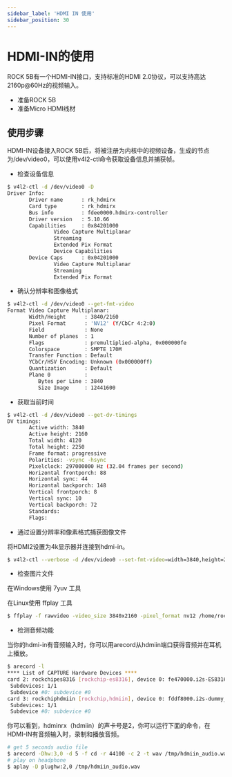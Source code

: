 ```yaml
---
sidebar_label: 'HDMI IN 使用'
sidebar_position: 30
---
```


# HDMI-IN的使用

ROCK 5B有一个HDMI-IN接口，支持标准的HDMI 2.0协议，可以支持高达2160p@60Hz的视频输入。

- 准备ROCK 5B
- 准备Micro HDMI线材

## 使用步骤

HDMI-IN设备接入ROCK 5B后，将被注册为内核中的视频设备，生成的节点为/dev/video0，可以使用v4l2-ctl命令获取设备信息并捕获帧。

- 检查设备信息
```bash
$ v4l2-ctl -d /dev/video0 -D
Driver Info:
       Driver name      : rk_hdmirx
       Card type        : rk_hdmirx
       Bus info         : fdee0000.hdmirx-controller
       Driver version   : 5.10.66
       Capabilities     : 0x84201000
               Video Capture Multiplanar
               Streaming
               Extended Pix Format
               Device Capabilities
       Device Caps      : 0x04201000
               Video Capture Multiplanar
               Streaming
               Extended Pix Format
```

- 确认分辨率和图像格式
```bash
$ v4l2-ctl -d /dev/video0 --get-fmt-video
Format Video Capture Multiplanar:
       Width/Height      : 3840/2160
       Pixel Format      : 'NV12' (Y/CbCr 4:2:0)
       Field             : None
       Number of planes  : 1
       Flags             : premultiplied-alpha, 0x000000fe
       Colorspace        : SMPTE 170M
       Transfer Function : Default
       YCbCr/HSV Encoding: Unknown (0x000000ff)
       Quantization      : Default
       Plane 0           :
          Bytes per Line : 3840
          Size Image     : 12441600
```

- 获取当前时间
```bash
$ v4l2-ctl -d /dev/video0 --get-dv-timings
DV timings:
       Active width: 3840
       Active height: 2160
       Total width: 4120
       Total height: 2250
       Frame format: progressive
       Polarities: -vsync -hsync
       Pixelclock: 297000000 Hz (32.04 frames per second)
       Horizontal frontporch: 88
       Horizontal sync: 44
       Horizontal backporch: 148
       Vertical frontporch: 8
       Vertical sync: 10
       Vertical backporch: 72
       Standards: 
       Flags:
```

- 通过设置分辨率和像素格式捕获图像文件

将HDMI2设置为4k显示器并连接到hdmi-in。
```bash
$ v4l2-ctl --verbose -d /dev/video0 --set-fmt-video=width=3840,height=2160,pixelformat='NV12' --stream-mmap=4 --stream-skip=3 --stream-count=5 --stream-to=/home/rock/hdmiin4k.yuv --stream-poll
```

- 检查图片文件

在Windows使用 7yuv 工具

在Linux使用 ffplay 工具
```bash
$ ffplay -f rawvideo -video_size 3840x2160 -pixel_format nv12 /home/rock/hdmiin4k.yuv
```

- 检测音频功能

当你的hdmi-in有音频输入时，你可以用arecord从hdmiin端口获得音频并在耳机上播放。

```bash
$ arecord -l
**** List of CAPTURE Hardware Devices ****
card 2: rockchipes8316 [rockchip-es8316], device 0: fe470000.i2s-ES8316 HiFi es8316.7-0011-0 [fe470000.i2s-ES8316 HiFi es8316.7-0011-0]
 Subdevices: 1/1
 Subdevice #0: subdevice #0
card 3: rockchiphdmiin [rockchip,hdmiin], device 0: fddf8000.i2s-dummy_codec hdmiin-dc-0 [fddf8000.i2s-dummy_codec hdmiin-dc-0]
 Subdevices: 1/1
 Subdevice #0: subdevice #0
```

你可以看到，hdminrx（hdmiin）的声卡号是2，你可以运行下面的命令，在HDMI-IN有音频输入时，录制和播放音频。
```bash
# get 5 seconds audio file
$ arecord -Dhw:3,0 -d 5 -f cd -r 44100 -c 2 -t wav /tmp/hdmiin_audio.wav
# play on headphone
$ aplay -D plughw:2,0 /tmp/hdmiin_audio.wav
```
